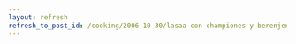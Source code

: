 ```yaml
---
layout: refresh
refresh_to_post_id: /cooking/2006-10-30/lasaa-con-championes-y-berenjena.html
---
```

